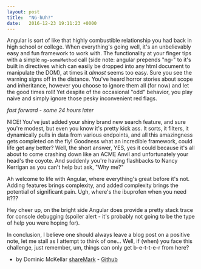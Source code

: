 ```yaml
---
layout: post
title:  "NG-hUh?"
date:   2016-12-23 19:11:23 +0000
---
```



Angular is sort of like that highly combustible relationship you had back in high school or college. When everything's going well, it's an unbelievably easy and fun framework to work with. The functionality at your finger tips with a simple `ng-someMethod` call (side note: angular prepends "ng-" to it's built in directives which can easily be dropped into any html document to manipulate the DOM), at times it *almost* seems too easy. Sure you see the warning signs off in the distance. You've heard horror stories about scope and inheritance, however you choose to ignore them all (for now) and let the good times roll! Yet despite of the occasional "odd" behavior, you play naive and simply ignore those pesky inconvenient red flags.

*fast forward - some 24 hours later*

NICE! You've just added your shiny brand new search feature, and sure you're modest, but even you know it's pretty kick ass. It sorts, it filters, it dynamically pulls in data from various endpoints, and all this amazingness gets completed on the fly! Goodness what an incredible framework, could life get any better? Well, the short answer, YES, yes it could because it's all about to come crashing down like an ACME Anvil and unfortunately your head's the coyote. And suddenly you're having flashbacks to Nancy Kerrigan as you can't help but ask, "Why me?"

Ah welcome to life with Angular, where everything's great before it's not. Adding features brings complexity, and added complexity brings the potential of significant pain. Ugh, where's the ibuprofen when you need it???

Hey cheer up, on the bright side Angular does provide a pretty stack trace for console debugging (spoiler alert - it's probably not going to be the type of help you were hoping for).

In conclusion, I believe one should always leave a blog post on a positive note, let me stall as I attempt to think of one... Well, if (when) you face this challenge, just remember, um, things can only get b-e-t-t-e-r from here?

- by Dominic McKellar
[shareMark](https://dom-mckellar-sharemark.herokuapp.com/) - [Github](https://github.com/Dom-Mc/project_keeper)
